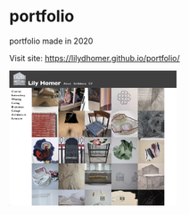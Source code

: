 # portfolio
portfolio made in 2020

Visit site:
https://lilydhomer.github.io/portfolio/

<img src="images/homepage.jpg" align="left" width="300">
